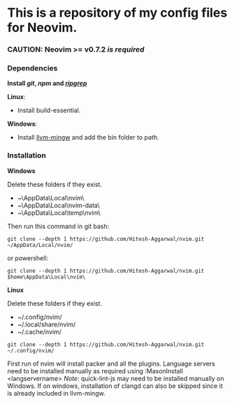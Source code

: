 # This is a repository of my config files for Neovim.

### **CAUTION**: Neovim >= v0.7.2 _is required_

### Dependencies

**Install _git_, _npm_ and [_ripgrep_](https://github.com/BurntSushi/ripgrep)**

**Linux**:

- Install build-essential.

**Windows**:

- Install [llvm-mingw](https://github.com/mstorsjo/llvm-mingw)
  and add the bin folder to path.

### Installation

**Windows**

Delete these folders if they exist.

- ~\AppData\Local\nvim\
- ~\AppData\Local\nvim-data\
- ~\AppData\Local\temp\nvim\

Then run this command in git bash:

```
git clone --depth 1 https://github.com/Hitesh-Aggarwal/nvim.git ~/AppData/Local/nvim/
```

or powershell:

```
git clone --depth 1 https://github.com/Hitesh-Aggarwal/nvim.git $home\AppData\Local\nvim\
```

**Linux**

Delete these folders if they exist.

- ~/.config/nvim/
- ~/.local/share/nvim/
- ~/.cache/nvim/

```
git clone --depth 1 https://github.com/Hitesh-Aggarwal/nvim.git ~/.config/nvim/
```

First run of nvim will install packer and all the plugins.
Language servers need to be installed manually as required using :MasonInstall \<langservername\>
_Note_: quick-lint-js may need to be installed manually on Windows. If on windows, installation of
clangd can also be skipped since it is already included in llvm-mingw.
